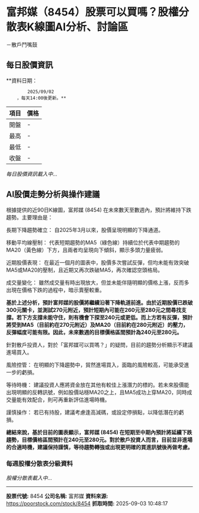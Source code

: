 # 富邦媒（8454）股票可以買嗎？股權分散表K線圖AI分析、討論區
－散戶鬥嘴鼓

## 每日股價資訊

**資料日期：
        
            2025/09/02
        ，每天14:00後更新。**

| 項目 | 價格 |
|------|------|
| 開盤 | - |
| 最高 | - |
| 最低 | - |
| 收盤 | - |

*每日股價資訊載入中...*

## AI股價走勢分析與操作建議

根據提供的近90日K線圖，富邦媒 (8454) 在未來數天至數週內，預計將維持下跌趨勢。主要理由是：

長期下降趨勢確立： 自2025年3月以來，股價呈現明顯的下降通道。

移動平均線壓制： 代表短期趨勢的MA5（綠色線）持續位於代表中期趨勢的MA20（黃色線）下方，且兩者均呈現向下傾斜，顯示多頭力量疲弱。

近期股價表現： 在最近一個月的圖表中，股價多次嘗試反彈，但均未能有效突破MA5或MA20的壓制，且近期又再次跌破MA5，再次確認空頭格局。

成交量變化： 雖然成交量有時出現放大，但並未能伴隨明顯的價格上漲，反而多出現在價格下跌的過程中，暗示賣壓較重。

**基於上述分析，預計富邦媒的股價將繼續沿著下降軌道前進。由於近期股價已跌破300元關卡，並測試270元附近，預計短期內可能在260元至280元之間尋找支撐。若下方支撐未能守住，則有機會下探至240元或更低。而上方若有反彈，預計將受到MA5（目前約在270元附近）及MA20（目前約在280元附近）的壓力，反彈幅度可能有限。因此，未來數週的目標價格區間預計為240元至280元。**

針對散戶投資人，對於「富邦媒可以買嗎？」的疑問，目前的趨勢分析顯示不建議進場買入。

風險控管： 在明顯的下降趨勢中，貿然進場買入，面臨的風險較高，可能承受進一步的虧損。

等待時機： 建議投資人應將資金放在其他有較佳上漲潛力的標的。若未來股價能出現明顯的反轉訊號，例如股價站穩MA20之上，且MA5成功上穿MA20，同時成交量能有效配合，則可再重新評估進場時機。

謹慎操作： 若已有持股，建議考慮逢高減碼，或設定停損點，以降低潛在的虧損。

**總結來說，基於目前的圖表顯示，富邦媒 (8454) 在短期至中期內預計將延續下跌趨勢，目標價格區間預計在240元至280元。對於散戶投資人而言，目前並非進場的合適時機，建議保持謹慎，等待趨勢轉強或出現更明確的買進訊號後再做考慮。**

### 每週股權分散表分級資料

*股權分散表載入中...*

---

**股票代號:** 8454
**公司名稱:** 富邦媒
**資料來源:** https://poorstock.com/stock/8454
**抓取時間:** 2025-09-03 10:48:17
